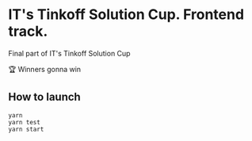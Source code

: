 # IT's Tinkoff Solution Cup. Frontend track.
Final part of IT's Tinkoff Solution Cup

🏆 Winners gonna win

## How to launch
```
yarn
yarn test
yarn start
```
